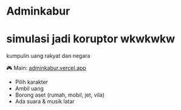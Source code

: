 # Adminkabur
# simulasi jadi koruptor wkwkwkw

kumpulin uang rakyat dan negara 

🎮 Main: [adminkabur.vercel.app](https://adminkabur.vercel.app/)

- Pilih karakter
- Ambil uang
- Borong aset (rumah, mobil, jet, vila)
- Ada suara & musik latar

